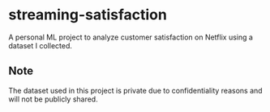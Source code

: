 # streaming-satisfaction

A personal ML project to analyze customer satisfaction on Netflix using a dataset I collected.

## Note
The dataset used in this project is private due to confidentiality reasons and will not be publicly shared.
